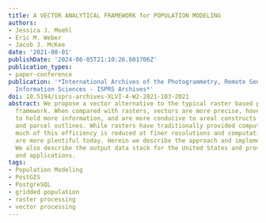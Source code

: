 ```yaml
---
title: A VECTOR ANALYTICAL FRAMEWORK for POPULATION MODELING
authors:
- Jessica J. Moehl
- Eric M. Weber
- Jacob J. McKee
date: '2021-08-01'
publishDate: '2024-06-05T21:10:26.601706Z'
publication_types:
- paper-conference
publication: '*International Archives of the Photogrammetry, Remote Sensing and Spatial
  Information Sciences - ISPRS Archives*'
doi: 10.5194/isprs-archives-XLVI-4-W2-2021-103-2021
abstract: We propose a vector alternative to the typical raster based population modeling
  framework. When compared with rasters, vectors are more precise, have the ability
  to hold more information, and are more conducive to areal constructs such as building
  and parcel outlines. While rasters have traditionally provided computational efficiency,
  much of this efficiency is reduced at finer resolutions and computational resources
  are more plentiful today. Herein we describe the approach and implementation methodology.
  We also describe the output data stack for the United States and provide examples
  and applications.
tags:
- Population Modeling
- PostGIS
- PostgreSQL
- gridded population
- raster processing
- vector processing
---
```

